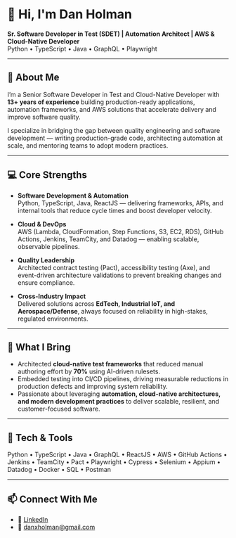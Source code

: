 # 👋 Hi, I'm Dan Holman  

**Sr. Software Developer in Test (SDET) | Automation Architect | AWS & Cloud-Native Developer**  
Python • TypeScript • Java • GraphQL • Playwright  

---

## 🚀 About Me  
I’m a Senior Software Developer in Test and Cloud-Native Developer with **13+ years of experience** building production-ready applications, automation frameworks, and AWS solutions that accelerate delivery and improve software quality.  

I specialize in bridging the gap between quality engineering and software development — writing production-grade code, architecting automation at scale, and mentoring teams to adopt modern practices.  

---

## 💻 Core Strengths  

- **Software Development & Automation**  
  Python, TypeScript, Java, ReactJS — delivering frameworks, APIs, and internal tools that reduce cycle times and boost developer velocity.  

- **Cloud & DevOps**  
  AWS (Lambda, CloudFormation, Step Functions, S3, EC2, RDS), GitHub Actions, Jenkins, TeamCity, and Datadog — enabling scalable, observable pipelines.  

- **Quality Leadership**  
  Architected contract testing (Pact), accessibility testing (Axe), and event-driven architecture validations to prevent breaking changes and ensure compliance.  

- **Cross-Industry Impact**  
  Delivered solutions across **EdTech, Industrial IoT, and Aerospace/Defense**, always focused on reliability in high-stakes, regulated environments.  

---

## 🌟 What I Bring  
- Architected **cloud-native test frameworks** that reduced manual authoring effort by **70%** using AI-driven rulesets.  
- Embedded testing into CI/CD pipelines, driving measurable reductions in production defects and improving system reliability.  
- Passionate about leveraging **automation, cloud-native architectures, and modern development practices** to deliver scalable, resilient, and customer-focused software.  

---

## 🔧 Tech & Tools  
Python • TypeScript • Java • GraphQL • ReactJS • AWS • GitHub Actions • Jenkins • TeamCity • Pact • Playwright • Cypress • Selenium • Appium • Datadog • Docker • SQL • Postman  

---

## 📫 Connect With Me  
- 💼 [LinkedIn](https://linkedin.com/in/danxholman)  
- 📧 [danxholman@gmail.com](mailto:danxholman@gmail.com)  
